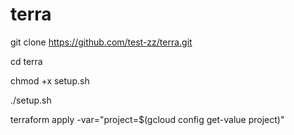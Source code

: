 # terra

git clone https://github.com/test-zz/terra.git

cd terra

chmod +x setup.sh

./setup.sh

terraform apply -var="project=$(gcloud config get-value project)"
